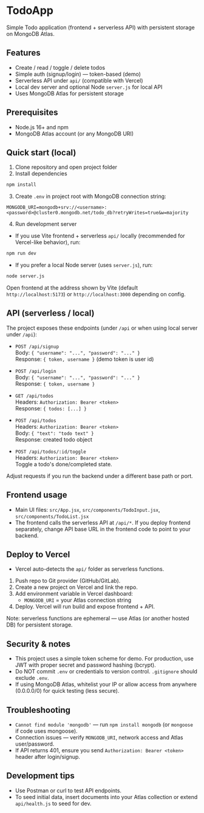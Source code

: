 # TodoApp

Simple Todo application (frontend + serverless API) with persistent storage on MongoDB Atlas.

## Features
- Create / read / toggle / delete todos
- Simple auth (signup/login) — token-based (demo)
- Serverless API under `api/` (compatible with Vercel)
- Local dev server and optional Node `server.js` for local API
- Uses MongoDB Atlas for persistent storage

## Prerequisites
- Node.js 16+ and npm
- MongoDB Atlas account (or any MongoDB URI)

## Quick start (local)
1. Clone repository and open project folder
2. Install dependencies
```bash
npm install
```

3. Create `.env` in project root with MongoDB connection string:
```
MONGODB_URI=mongodb+srv://<username>:<password>@cluster0.mongodb.net/todo_db?retryWrites=true&w=majority
```

4. Run development server
- If you use Vite frontend + serverless `api/` locally (recommended for Vercel-like behavior), run:
```bash
npm run dev
```
- If you prefer a local Node server (uses `server.js`), run:
```bash
node server.js
```

Open frontend at the address shown by Vite (default `http://localhost:5173`) or `http://localhost:3000` depending on config.

## API (serverless / local)
The project exposes these endpoints (under `/api` or when using local server under `/api`):

- `POST /api/signup`  
  Body: `{ "username": "...", "password": "..." }`  
  Response: `{ token, username }` (demo token is user id)

- `POST /api/login`  
  Body: `{ "username": "...", "password": "..." }`  
  Response: `{ token, username }`

- `GET /api/todos`  
  Headers: `Authorization: Bearer <token>`  
  Response: `{ todos: [...] }`

- `POST /api/todos`  
  Headers: `Authorization: Bearer <token>`  
  Body: `{ "text": "todo text" }`  
  Response: created todo object

- `POST /api/todos/:id/toggle`  
  Headers: `Authorization: Bearer <token>`  
  Toggle a todo's done/completed state.

Adjust requests if you run the backend under a different base path or port.

## Frontend usage
- Main UI files: `src/App.jsx`, `src/components/TodoInput.jsx`, `src/components/TodoList.jsx`
- The frontend calls the serverless API at `/api/*`. If you deploy frontend separately, change API base URL in the frontend code to point to your backend.

## Deploy to Vercel
- Vercel auto-detects the `api/` folder as serverless functions.
1. Push repo to Git provider (GitHub/GitLab).
2. Create a new project on Vercel and link the repo.
3. Add environment variable in Vercel dashboard:
   - `MONGODB_URI` = your Atlas connection string
4. Deploy. Vercel will run build and expose frontend + API.

Note: serverless functions are ephemeral — use Atlas (or another hosted DB) for persistent storage.

## Security & notes
- This project uses a simple token scheme for demo. For production, use JWT with proper secret and password hashing (bcrypt).
- Do NOT commit `.env` or credentials to version control. `.gitignore` should exclude `.env`.
- If using MongoDB Atlas, whitelist your IP or allow access from anywhere (0.0.0.0/0) for quick testing (less secure).

## Troubleshooting
- `Cannot find module 'mongodb'` — run `npm install mongodb` (or `mongoose` if code uses mongoose).
- Connection issues — verify `MONGODB_URI`, network access and Atlas user/password.
- If API returns 401, ensure you send `Authorization: Bearer <token>` header after login/signup.

## Development tips
- Use Postman or curl to test API endpoints.
- To seed initial data, insert documents into your Atlas collection or extend `api/health.js` to seed for dev.